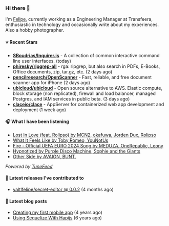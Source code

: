 ### Hi there 👋

I'm [Felipe](https://felipevm.com), currently working as a Engineering Manager at Transfeera, enthusiastic in technology and occasionally write about my experiences. Also a hobby photographer.

#### ⭐ Recent Stars
- **[SBoudrias/Inquirer.js](https://github.com/SBoudrias/Inquirer.js)** - A collection of common interactive command line user interfaces. (today)
- **[phiresky/ripgrep-all](https://github.com/phiresky/ripgrep-all)** - rga: ripgrep, but also search in PDFs, E-Books, Office documents, zip, tar.gz, etc. (2 days ago)
- **[pencilresearch/OpenScanner](https://github.com/pencilresearch/OpenScanner)** - Fast, reliable, and free document scanner app for iPhone (2 days ago)
- **[ubicloud/ubicloud](https://github.com/ubicloud/ubicloud)** - Open source alternative to AWS. Elastic compute, block storage (non replicated), firewall and load balancer, managed Postgres, and IAM services in public beta. (3 days ago)
- **[claceio/clace](https://github.com/claceio/clace)** - AppServer for containerized web app development and deployment (1 week ago)

#### 🎧 What I have been listening
- [Lost In Love (feat. Rolipso) by MCN2, okafuwa, Jorden Dux, Rolipso](https://open.spotify.com/track/3RQHMgJrpWmWaTNbB5svBx)
- [What It Feels Like by Toby Romeo, YouNotUs](https://open.spotify.com/track/7lD0SNdtIYGV30yxu4494I)
- [Fire - Official UEFA EURO 2024 Song by MEDUZA, OneRepublic, Leony](https://open.spotify.com/track/7MYLHLCf0YWR4TVs3owDny)
- [Hypnotized by Purple Disco Machine, Sophie and the Giants](https://open.spotify.com/track/0HNDr5c2IOIvfe8DPwjVO9)
- [Other Side by AVAION, BUNT.](https://open.spotify.com/track/5sldxFuM496Xu7dt6r8Ckl)

_Powered by [TuneFeed](https://tunefeed.app?ref=valtlfelipe-gh-profile)_ 

#### 🚀 Latest releases I've contributed to


- [valtlfelipe/secret-editor @ 0.0.2](https://github.com/valtlfelipe/secret-editor/releases/tag/0.0.2) (4 months ago)

#### 📄 Latest blog posts
- [Creating my first mobile app](https://felipevm.com/posts/creating-my-first-mobile-app/) (4 years ago)
- [Using Sequelize With Hapijs](https://felipevm.com/posts/using-sequelize-with-hapijs/) (6 years ago)
